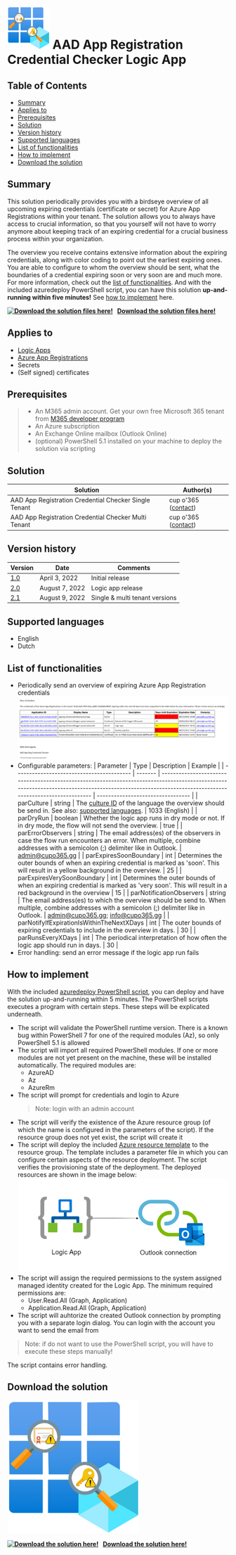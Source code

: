 # ![AAD App Registration Credential Checker icon](resources/aad-app-reg-credential-checker-icon-small.svg "AAD App Registration Credential Checker icon") AAD App Registration Credential Checker Logic App

## Table of Contents
  - [Summary](#summary)
  - [Applies to](#applies-to)
  - [Prerequisites](#prerequisites)
  - [Solution](#solution)
  - [Version history](#version-history)
  - [Supported languages](#supported-languages)
  - [List of functionalities](#list-of-functionalities)
  - [How to implement](#how-to-implement)
  - [Download the solution](#download-the-solution)

## Summary

This solution periodically provides you with a birdseye overview of all upcoming expiring credentials (certificate or secret) for Azure App Registrations within your tenant. The solution allows you to always have access to crucial information, so that you yourself will not have to worry anymore about keeping track of an expiring credential for a crucial business process within your organization.

The overview you receive contains extensive information about the expiring credentials, along with color coding to point out the earliest expiring ones. You are able to configure to whom the overview should be sent, what the boundaries of a credential expiring soon or very soon are and much more. For more information, check out the [list of functionalities](#list-of-functionalities). And with the included azuredeploy PowerShell script, you can have this solution **up-and-running within five minutes!** See [how to implement](#how-to-implement) here.


**[<img src="https://external-content.duckduckgo.com/iu/?u=https%3A%2F%2Fwww.iconsdb.com%2Ficons%2Fpreview%2Froyal-blue%2Fdata-transfer-download-xxl.png&f=1&nofb=1" alt="Download the solution files here!" style="width:15px;margin-right:10px;"/>__Download the solution files here!__](https://github.com/cupo365/aad-app-registration-credential-checker/releases/tag/v2.0.0)**

## Applies to

- [Logic Apps](https://docs.microsoft.com/en-us/azure/logic-apps/logic-apps-overview)
- [Azure App Registrations](https://docs.microsoft.com/en-us/azure/active-directory/develop/quickstart-register-app)
- Secrets
- (Self signed) certificates

## Prerequisites

> - An M365 admin account. Get your own free Microsoft 365 tenant from [M365 developer program](https://developer.microsoft.com/en-us/microsoft-365/dev-program)
> - An Azure subscription
> - An Exchange Online mailbox (Outlook Online)
> - (optional) PowerShell 5.1 installed on your machine to deploy the solution via scripting

## Solution

| Solution                                              | Author(s)                                     |
| ----------------------------------------------------- | --------------------------------------------- |
| AAD App Registration Credential Checker Single Tenant | cup o'365 ([contact](mailto:info@cupo365.gg)) |
| AAD App Registration Credential Checker Multi Tenant  | cup o'365 ([contact](mailto:info@cupo365.gg)) |

## Version history

| Version                                                                                       | Date           | Comments                       |
| --------------------------------------------------------------------------------------------- | -------------- | ------------------------------ |
| [1.0](https://github.com/cupo365/aad-app-registration-credential-checker/releases/tag/v1.0.0) | April 3, 2022  | Initial release                |
| [2.0](https://github.com/cupo365/aad-app-registration-credential-checker/releases/tag/v2.0.0) | August 7, 2022 | Logic app release              |
| [2.1](https://github.com/cupo365/aad-app-registration-credential-checker/releases/tag/v2.1.0) | August 9, 2022 | Single & multi tenant versions |

## Supported languages

- English
- Dutch

## List of functionalities

- Periodically send an overview of expiring Azure App Registration credentials
  ![Expiring credentials overview](resources/expiring-credentials-overview.png "Expiring credentials overview")
- Configurable parameters:
  | Parameter                                 | Type    | Description                                                                                                                                                                                           | Example                           |
  | ----------------------------------------- | ------- | ----------------------------------------------------------------------------------------------------------------------------------------------------------------------------------------------------- | --------------------------------- |
  | parCulture                                | string  | The [culture ID](https://blog.muhimbi.com/2009/04/sharepoint-supported-languages-culture.html) of the language the overview should be send in. See also: [supported languages](#supported-languages). | 1033 (English)                    |
  | parDryRun                                 | boolean | Whether the logic app runs in dry mode or not. If in dry mode, the flow will not send the overview.                                                                                                   | true                              |
  | parErrorObservers                         | string  | The email address(es) of the observers in case the flow run encounters an error. When multiple, combine addresses with a semicolon (;) delimiter like in Outlook.                                     | admin@cupo365.gg                  |
  | parExpiresSoonBoundary                    | int     | Determines the outer bounds of when an expiring credential is marked as 'soon'. This will result in a yellow background in the overview.                                                              | 25                                |
  | parExpiresVerySoonBoundary                | int     | Determines the outer bounds of when an expiring credential is marked as 'very soon'. This will result in a red background in the overview                                                             | 15                                |
  | parNotificationObservers                  | string  | The email address(es) to which the overview should be send to. When multiple, combine addresses with a semicolon (;) delimiter like in Outlook.                                                       | admin@cupo365.gg; info@cupo365.gg |
  | parNotifyIfExpirationIsWithinTheNextXDays | int     | The outer bounds of expiring credentials to include in the overview in days.                                                                                                                          | 30                                |
  | parRunsEveryXDays                         | int     | The periodical interpretation of how often the logic app should run in days.                                                                                                                          | 30                                |
- Error handling: send an error message if the logic app run fails

## How to implement

With the included [azuredeploy PowerShell script](https://github.com/cupo365/aad-app-registration-credential-checker/releases/tag/v2.0.0), you can deploy and have the solution up-and-running within 5 minutes. The PowerShell scripts executes a program with certain steps. These steps will be explicated underneath. 
- The script will validate the PowerShell runtime version. There is a known bug within PowerShell 7 for one of the required modules (Az), so only PowerShell 5.1 is allowed
- The script will import all required PowerShell modules. If one or more modules are not yet present on the machine, these will be installed automatically. The required modules are:
  - AzureAD
  - Az
  - AzureRm
- The script will prompt for credentials and login to Azure
  > Note: login with an admin account
- The script will verify the existence of the Azure resource group (of which the name is configured in the parameters of the script). If the resource group does not yet exist, the script will create it
- The script will deploy the included [Azure resource template](https://github.com/cupo365/aad-app-registration-credential-checker/releases/tag/v2.0.0) to the resource group. The template includes a parameter file in which you can configure certain aspects of the resource deployment. The script verifies the provisioning state of the deployment. The deployed resources are shown in the image below:
![Azure Resources diagram](resources/azure-diagram.png)
- The script will assign the required permissions to the system assigned managed identity created for the Logic App. The minimum required permissions are:
  - User.Read.All (Graph, Application)
  - Application.Read.All (Graph, Application)
- The script will auhtorize the created Outlook connection by prompting you with a separate login dialog. You can login with the account you want to send the email from

> Note: if do not want to use the PowerShell script, you will have to execute these steps manually!

The script contains error handling.

## Download the solution

<img src="resources/aad-app-reg-credential-checker-icon-big.svg" alt="AAD App Reg Credential Checker icon" style="width:300px;"/>

**[<img src="https://external-content.duckduckgo.com/iu/?u=https%3A%2F%2Fwww.iconsdb.com%2Ficons%2Fpreview%2Froyal-blue%2Fdata-transfer-download-xxl.png&f=1&nofb=1" alt="Download the solution here!" style="width:15px;margin-right:10px;"/>__Download the solution here!__](https://github.com/cupo365/aad-app-registration-credential-checker/releases/tag/v2.0.0)**